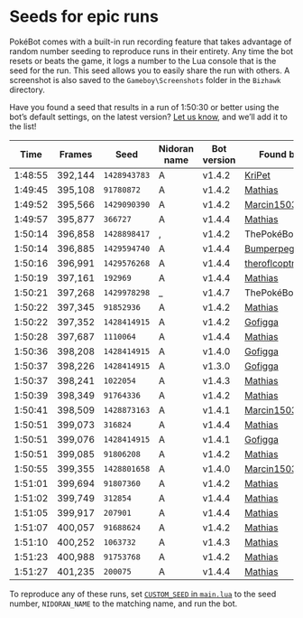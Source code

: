 # Seeds for epic runs

PokéBot comes with a built-in run recording feature that takes advantage of random number seeding to reproduce runs in their entirety. Any time the bot resets or beats the game, it logs a number to the Lua console that is the seed for the run. This seed allows you to easily share the run with others. A screenshot is also saved to the `Gameboy\Screenshots` folder in the `Bizhawk` directory.

Have you found a seed that results in a run of 1:50:30 or better using the bot’s default settings, on the latest version? [Let us know](https://github.com/kylecoburn/PokeBot/issues/4), and we’ll add it to the list!

| Time    | Frames  | Seed         | Nidoran name | Bot version | Found by                                     |
|---------|---------|--------------|--------------|-------------|----------------------------------------------|
| 1:48:55 | 392,144 | `1428943783` | A            | v1.4.2      | [KriPet](https://github.com/KriPet)          |
| 1:49:45 | 395,108 |   `91780872` | A            | v1.4.2      | [Mathias](https://mathiasbynens.be/)         |
| 1:49:52 | 395,566 | `1429090390` | A            | v1.4.2      | [Marcin1503](https://github.com/Marcin1503)  |
| 1:49:57 | 395,877 |     `366727` | A            | v1.4.4      | [Mathias](https://mathiasbynens.be/)         |
| 1:50:14 | 396,858 | `1428898417` | ,            | v1.4.2      | ThePokéBot                                   |
| 1:50:14 | 396,885 | `1429594740` | A            | v1.4.4      | [Bumperpegasus](https://github.com/Bumperpegasus) |
| 1:50:16 | 396,991 | `1429576268` | A            | v1.4.4      | [theroflcoptr](https://github.com/theroflcoptr) |
| 1:50:19 | 397,161 |     `192969` | A            | v1.4.4      | [Mathias](https://mathiasbynens.be/)         |
| 1:50:21 | 397,268 | `1429978298` | _            | v1.4.7      | ThePokéBot                                   |
| 1:50:22 | 397,345 |   `91852936` | A            | v1.4.2      | [Mathias](https://mathiasbynens.be/)         |
| 1:50:22 | 397,352 | `1428414915` | A            | v1.4.2      | [Gofigga](http://www.twitch.tv/gofigga)      |
| 1:50:28 | 397,687 |    `1110064` | A            | v1.4.4      | [Mathias](https://mathiasbynens.be/)         |
| 1:50:36 | 398,208 | `1428414915` | A            | v1.4.0      | [Gofigga](http://www.twitch.tv/gofigga)      |
| 1:50:37 | 398,226 | `1428414915` | A            | v1.3.0      | [Gofigga](http://www.twitch.tv/gofigga)      |
| 1:50:37 | 398,241 |    `1022054` | A            | v1.4.3      | [Mathias](https://mathiasbynens.be/)         |
| 1:50:39 | 398,349 |   `91764336` | A            | v1.4.2      | [Mathias](https://mathiasbynens.be/)         |
| 1:50:41 | 398,509 | `1428873163` | A            | v1.4.1      | [Marcin1503](https://github.com/Marcin1503)  |
| 1:50:51 | 399,073 |     `316824` | A            | v1.4.4      | [Mathias](https://mathiasbynens.be/)         |
| 1:50:51 | 399,076 | `1428414915` | A            | v1.4.1      | [Gofigga](http://www.twitch.tv/gofigga)      |
| 1:50:51 | 399,085 |   `91806208` | A            | v1.4.2      | [Mathias](https://mathiasbynens.be/)         |
| 1:50:55 | 399,355 | `1428801658` | A            | v1.4.0      | [Marcin1503](https://github.com/Marcin1503)  |
| 1:51:01 | 399,694 |   `91807360` | A            | v1.4.2      | [Mathias](https://mathiasbynens.be/)         |
| 1:51:02 | 399,749 |     `312854` | A            | v1.4.4      | [Mathias](https://mathiasbynens.be/)         |
| 1:51:05 | 399,917 |     `207901` | A            | v1.4.4      | [Mathias](https://mathiasbynens.be/)         |
| 1:51:07 | 400,057 |   `91688624` | A            | v1.4.2      | [Mathias](https://mathiasbynens.be/)         |
| 1:51:10 | 400,252 |    `1063732` | A            | v1.4.3      | [Mathias](https://mathiasbynens.be/)         |
| 1:51:23 | 400,988 |   `91753768` | A            | v1.4.2      | [Mathias](https://mathiasbynens.be/)         |
| 1:51:27 | 401,235 |     `200075` | A            | v1.4.4      | [Mathias](https://mathiasbynens.be/)         |

To reproduce any of these runs, set [`CUSTOM_SEED` in `main.lua`](https://github.com/kylecoburn/PokeBot/blob/27aa1dcd2cec1bbe25607fa346836f63b349ad5f/main.lua#L5) to the seed number, `NIDORAN_NAME` to the matching name, and run the bot.
